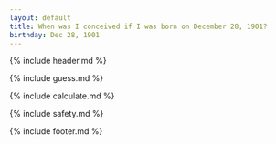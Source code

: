 ```yaml
---
layout: default
title: When was I conceived if I was born on December 28, 1901?
birthday: Dec 28, 1901
---
```


{% include header.md %}

{% include guess.md %}

{% include calculate.md %}

{% include safety.md %}

{% include footer.md %}



